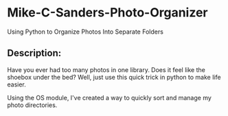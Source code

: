 # Mike-C-Sanders-Photo-Organizer
Using Python to Organize Photos Into Separate Folders

## Description: 
Have you ever had too many photos in one library. Does it feel like the shoebox under the bed? Well, just use this quick trick in python to make life easier. 

Using the OS module, I've created a way to quickly sort and manage my photo directories. 
